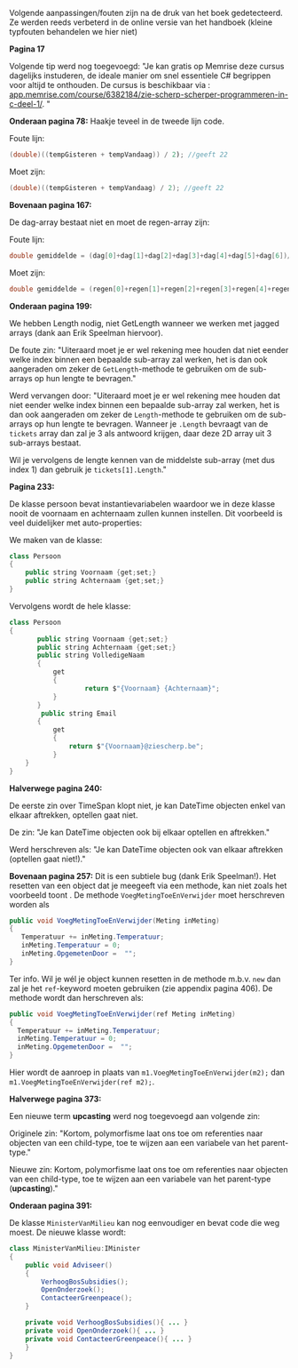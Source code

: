 Volgende aanpassingen/fouten zijn na de druk van het boek gedetecteerd. Ze werden reeds verbeterd in de online versie van het handboek (kleine typfouten behandelen we hier niet)


**Pagina 17**

Volgende tip werd nog toegevoegd:
"Je kan gratis op Memrise deze cursus dagelijks instuderen, de ideale manier om snel essentiele C# begrippen voor altijd te onthouden. De cursus is beschikbaar via : [app.memrise.com/course/6382184/zie-scherp-scherper-programmeren-in-c-deel-1/](https://app.memrise.com/course/6382184/zie-scherp-scherper-programmeren-in-c-deel-1/). " 


**Onderaan pagina 78:**
Haakje teveel in de tweede lijn code. 

Foute lijn:
```java
(double)((tempGisteren + tempVandaag)) / 2); //geeft 22
```

Moet zijn:
```java
(double)((tempGisteren + tempVandaag) / 2); //geeft 22
```

**Bovenaan pagina 167:**

De dag-array bestaat niet en moet de regen-array zijn: 

Foute lijn:
```java
double gemiddelde = (dag[0]+dag[1]+dag[2]+dag[3]+dag[4]+dag[5]+dag[6])/7.0;
```

Moet zijn:
```java
double gemiddelde = (regen[0]+regen[1]+regen[2]+regen[3]+regen[4]+regen[5]+regen[6])/7.0;
```

**Onderaan pagina 199:**

We hebben Length nodig, niet GetLength wanneer we werken met jagged arrays (dank aan Erik Speelman hiervoor).

De foute zin: 
"Uiteraard moet je er wel rekening mee houden dat niet eender welke index binnen een bepaalde sub-array zal werken, het is dan ook aangeraden om zeker de ``GetLength``-methode te gebruiken om de sub-arrays op hun lengte te bevragen."

Werd vervangen door:
"Uiteraard moet je er wel rekening mee houden dat niet eender welke index binnen een bepaalde sub-array zal werken, het is dan ook aangeraden om zeker de ``Length``-methode te gebruiken om de sub-arrays op hun lengte te bevragen. Wanneer je ``.Length`` bevraagt van de ``tickets`` array dan zal je 3 als antwoord krijgen, daar deze 2D array uit 3 sub-arrays bestaat.

Wil je vervolgens de lengte kennen van de middelste sub-array (met dus index 1) dan gebruik je ``tickets[1].Length``."

**Pagina 233:**

De klasse persoon bevat instantievariabelen waardoor we in deze klasse nooit de voornaam en achternaam zullen kunnen instellen. Dit voorbeeld is veel duidelijker met auto-properties:

We maken van de klasse:

```java
class Persoon
{
    public string Voornaam {get;set;}
    public string Achternaam {get;set;}
}
```

 Vervolgens wordt de hele klasse:

 ```java
 class Persoon
 {
        public string Voornaam {get;set;}
        public string Achternaam {get;set;}
        public string VolledigeNaam
        {
            get
            { 
                    return $"{Voornaam} {Achternaam}";
            }
        }
         public string Email
        {
            get
            {
                return $"{Voornaam}@ziescherp.be";
            }
     }
 }

 ```

**Halverwege pagina 240:**

De eerste zin over TimeSpan klopt niet, je kan DateTime objecten enkel van elkaar aftrekken, optellen gaat niet.

De zin:
"Je kan DateTime objecten ook bij elkaar optellen en aftrekken."

Werd herschreven als:
"Je kan DateTime objecten ook van elkaar aftrekken (optellen gaat niet!)."
 
 
 **Bovenaan pagina 257:**
 Dit is een subtiele bug (dank Erik Speelman!). Het resetten van een object dat je meegeeft via een methode, kan niet zoals het voorbeeld toont . 
 De methode  ``VoegMetingToeEnVerwijder`` moet herschreven worden als

 ```java
 public void VoegMetingToeEnVerwijder(Meting inMeting)
 {
    Temperatuur += inMeting.Temperatuur;
    inMeting.Temperatuur = 0;
    inMeting.OpgemetenDoor =  "";
 }
 ```

 Ter info. Wil je wél je object kunnen resetten in de methode m.b.v. ``new`` dan zal je het ``ref``-keyword moeten gebruiken (zie appendix pagina 406). De methode wordt dan herschreven als:
  ```java
 public void VoegMetingToeEnVerwijder(ref Meting inMeting)
 {
    Temperatuur += inMeting.Temperatuur;
    inMeting.Temperatuur = 0;
    inMeting.OpgemetenDoor =  "";
 }
 ```

 Hier wordt de aanroep in plaats van ``m1.VoegMetingToeEnVerwijder(m2);`` dan ``m1.VoegMetingToeEnVerwijder(ref m2);``.

**Halverwege pagina 373:**

Een nieuwe term **upcasting** werd nog toegevoegd aan volgende zin:
 
Originele zin:
"Kortom, polymorfisme laat ons toe om referenties naar objecten van een child-type, toe te wijzen aan een variabele van het parent-type."

Nieuwe zin:
Kortom, polymorfisme laat ons toe om referenties naar objecten van een child-type, toe te wijzen aan een variabele van het parent-type (**upcasting**)."

**Onderaan pagina 391:**

De klasse ``MinisterVanMilieu`` kan nog eenvoudiger en bevat code die weg moest. De nieuwe klasse wordt:

```java
class MinisterVanMilieu:IMinister
{
    public void Adviseer()
    {
        VerhoogBosSubsidies();
        OpenOnderzoek();
        ContacteerGreenpeace();
    }

    private void VerhoogBosSubsidies(){ ... }
    private void OpenOnderzoek(){ ... }
    private void ContacteerGreenpeace(){ ... }
    }
}
```
